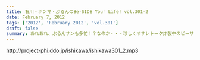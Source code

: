 ```yaml
---
title: 石川・ホンマ・ぶるんのBe-SIDE Your Life! vol.301-2
date: February 7, 2012
tags: ['2012', 'February 2012', 'vol.301']
draft: false
summary: あれあれ、ぶるんサンも多忙！？なのか・・・珍しくオサレトーク炸裂中のビーサイ。スーツスタイルの職場じゃないだけにどんなスタイルでこのあと更なるオトナになっていくのか気になるところではある。NAMAE
---
```


http://project-phi.ddo.jp/ishikawa/ishikawa301_2.mp3